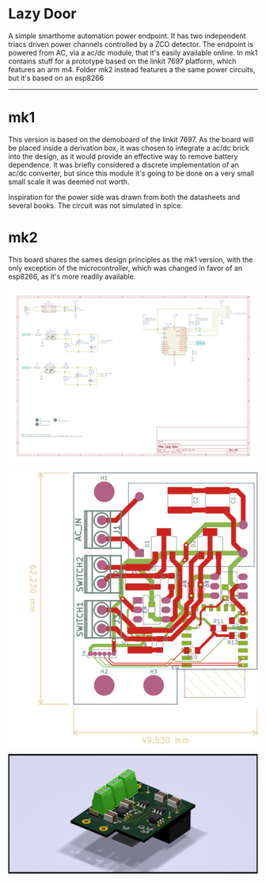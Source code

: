 # Lazy Door

A simple smarthome automation power endpoint. It has two independent triacs driven power channels controlled by a ZCO detector.
The endpoint is powered from AC, via a ac/dc module, that it's easily available online. 
In mk1 contains stuff for a prototype based on the linkit 7697 platform, which features an arm m4. Folder mk2 instead features a the same power circuits, but it's based on an esp8266

---
# mk1

This version is based on the demoboard of the linkit 7697. 
As the board will be placed inside a derivation box, it was chosen to integrate a ac/dc brick into the design, as it would provide an effective way to remove battery dependence. It was briefly considered a discrete implementation of an ac/dc converter, but since this module it's going to be done on a very small small scale it was deemed not worth.

Inspiration for the power side was drawn from both the datasheets and several books. The circuit was not simulated in spice.


# mk2

This board shares the sames design principles as the mk1 version, with the only exception of the microcontroller, which was changed in favor of an esp8266, as it's more readily available.

![Alt text](https://raw.githubusercontent.com/CarloMara/lazy_door/master/mk2/img/sch.svg?sanitize=true)

![Alt text](https://raw.githubusercontent.com/CarloMara/lazy_door/master/mk2/img/pcb.svg?sanitize=true)

![Alt text](https://raw.githubusercontent.com/CarloMara/lazy_door/master/mk2/img/3d.png)